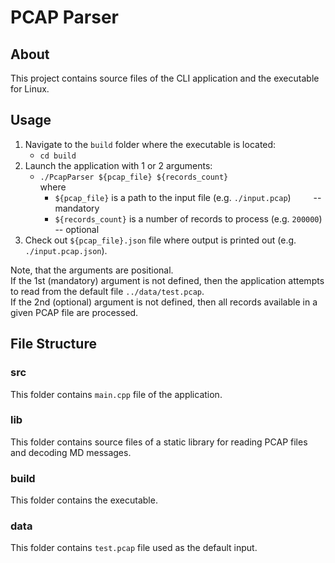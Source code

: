 # PCAP Parser

## About
This project contains source files of the CLI application
and the executable for Linux.

## Usage

1. Navigate to the `build` folder where the executable is located:
   - `cd build`
2. Launch the application with 1 or 2 arguments:
   - `./PcapParser ${pcap_file} ${records_count}`\
   where
     - `${pcap_file}` is a path to the input file (e.g. `./input.pcap`) &emsp;&emsp; -- mandatory
     - `${records_count}` is a number of records to process (e.g. `200000`) -- optional
3. Check out `${pcap_file}.json` file where output is printed out (e.g. `./input.pcap.json`).

Note, that the arguments are positional.\
If the 1st (mandatory) argument is not defined,
then the application attempts to read from the default file `../data/test.pcap`.\
If the 2nd (optional) argument is not defined,
then all records available in a given PCAP file are processed.

## File Structure

### src
This folder contains `main.cpp` file of the application.

### lib
This folder contains source files of a static library for reading PCAP files and decoding MD messages.

### build
This folder contains the executable. 

### data
This folder contains `test.pcap` file used as the default input.
